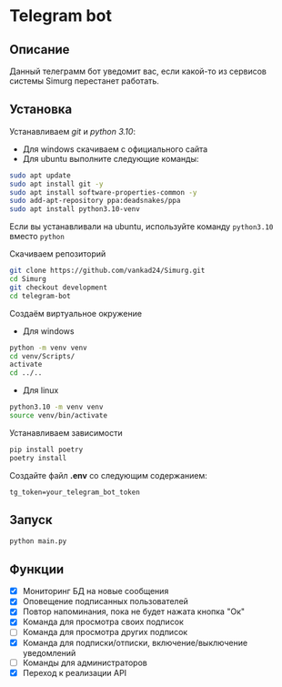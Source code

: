 # Telegram bot
## Описание
Данный телеграмм бот уведомит вас, если какой-то из сервисов системы Simurg перестанет работать.
## Установка
Устанавливаем *git* и *python 3.10*:
- Для windows скачиваем с официального сайта
- Для ubuntu выполните следующие команды:
```bash
sudo apt update
sudo apt install git -y
sudo apt install software-properties-common -y
sudo add-apt-repository ppa:deadsnakes/ppa
sudo apt install python3.10-venv
```
Если вы устанавливали на ubuntu, используйте команду `python3.10` вместо `python`


Скачиваем репозиторий
```bash
git clone https://github.com/vankad24/Simurg.git
cd Simurg
git checkout development
cd telegram-bot
```

Создаём виртуальное окружение
- Для windows
```bash
python -m venv venv
cd venv/Scripts/
activate
cd ../..
```
- Для linux
```bash
python3.10 -m venv venv
source venv/bin/activate
```

Устанавливаем зависимости
```bash
pip install poetry
poetry install
```

Создайте файл **.env** со следующим содержанием:
```env
tg_token=your_telegram_bot_token
```

## Запуск 
```bash
python main.py
```
## Функции
- [x] Мониторинг БД на новые сообщения
- [x] Оповещение подписанных пользователей
- [x] Повтор напоминания, пока не будет нажата кнопка "Ок"
- [x] Команда для просмотра своих подписок
- [ ] Команда для просмотра других подписок
- [x] Команда для подписки/отписки, включение/выключение уведомлений
- [ ] Команды для администраторов
- [x] Переход к реализации API